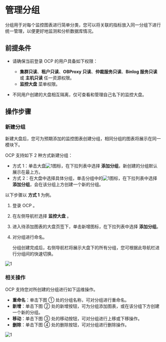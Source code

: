 # 管理分组

分组用于对每个监控图表进行简单分类，您可以将关联的指标放入同一分组下进行统一管理，以便更好地监测和分析数据库情况。

## 前提条件

* 请确保当前登录 OCP 的用户具备如下权限：

  * **集群只读**、**租户只读**、**OBProxy 只读**、**仲裁服务只读**、**Binlog 服务只读** 或 **主机只读** 任一资源权限。
  * **监控大盘** 菜单权限。

* 不同用户创建的大盘相互隔离，仅可查看和管理自己名下的监控大盘。

## 操作步骤

### 新建分组

新建大盘后，您可为预期添加的监控图表创建分组，相同分组的图表将展示在同一模块下。

OCP 支持如下 2 种方式新建分组：

* 方式 1：单击大盘![1](https://obbusiness-private.oss-cn-shanghai.aliyuncs.com/doc/img/ocp/422/%E5%A4%A7%E7%9B%98%E6%96%B0%E5%A2%9E%E5%9B%BE%E8%A1%A8.png)图标，在下拉列表中选择 **添加分组**，新创建的分组默认展示在最上方。
* 方式 2：在大盘中选择具体分组，单击分组中的![1](https://obbusiness-private.oss-cn-shanghai.aliyuncs.com/doc/img/ocp/422/%E5%88%86%E7%BB%84%E6%96%B0%E5%A2%9E%E5%9B%BE%E8%A1%A8.png)图标，在下拉列表中选择 **添加分组**，会在该分组上方创建一个新的分组。

以下步骤以 **方式 1** 为例。

1. 登录 OCP 。

2. 在左侧导航栏选择 **监控大盘** 。

3. 进入待添加图表的大盘页签下，单击新增图标，在下拉列表中选择 **添加分组**。
4. 对分组进行命名。

    分组创建完成后，右侧导航栏将展示大盘下的所有分组，您可根据此导航栏进行分组间的快速切换。

![1](https://obbusiness-private.oss-cn-shanghai.aliyuncs.com/doc/img/ocp/422/%E6%B7%BB%E5%8A%A0%E5%88%86%E7%BB%84.png)

### 相关操作

OCP 支持您对所创建的分组进行如下运维操作。

* **重命名**：单击下图 ① 处的分组名称，可对分组进行重命名。
* **新增**：单击下图 ② 处的新增按钮，可为分组添加图表，或在该分组下方创建一个新的分组。
* **移动**：单击下图 ③ 处的移动按钮，可对分组进行上移或下移操作。
* **删除**：单击下图 ④ 处的删除按钮，可对分组进行删除操作。

![1](https://obbusiness-private.oss-cn-shanghai.aliyuncs.com/doc/img/ocp/422/%E7%BC%96%E8%BE%91%E5%88%86%E7%BB%84.png)
